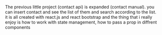 The previous little project (contact api) is expanded (contact manual). you can insert contact and see the list of them and search according to the list. it is all created with react.js and react bootstrap and the thing that i really enjoy is how to work with state management, how to pass a prop in diffrent components 
